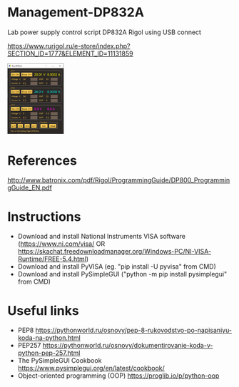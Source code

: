 # Management-DP832A
Lab power supply control script DP832A Rigol using USB connect

https://www.rurigol.ru/e-store/index.php?SECTION_ID=1777&ELEMENT_ID=11131859

<img src="https://github.com/sergey12malyshev/Management-DP832A/blob/master/Screen.png" width=25% height=25%>

# References
http://www.batronix.com/pdf/Rigol/ProgrammingGuide/DP800_ProgrammingGuide_EN.pdf
# Instructions
 - Download and install National Instruments VISA software (https://www.ni.com/visa/ OR https://skachat.freedownloadmanager.org/Windows-PC/NI-VISA-Runtime/FREE-5.4.html)
 - Download and install PyVISA (eg. "pip install -U pyvisa" from CMD)
 - Download and install PySimpleGUI ("python -m pip install pysimplegui" from CMD)
 
# Useful links
 - PEP8 https://pythonworld.ru/osnovy/pep-8-rukovodstvo-po-napisaniyu-koda-na-python.html
 - PEP257 https://pythonworld.ru/osnovy/dokumentirovanie-koda-v-python-pep-257.html 
 - The PySimpleGUI Cookbook https://www.pysimplegui.org/en/latest/cookbook/
 - Object-oriented programming (OOP) https://proglib.io/p/python-oop